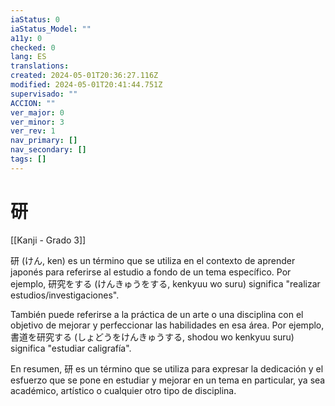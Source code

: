 ```yaml
---
iaStatus: 0
iaStatus_Model: ""
a11y: 0
checked: 0
lang: ES
translations: 
created: 2024-05-01T20:36:27.116Z
modified: 2024-05-01T20:41:44.751Z
supervisado: ""
ACCION: ""
ver_major: 0
ver_minor: 3
ver_rev: 1
nav_primary: []
nav_secondary: []
tags: []
---
```

# 研

[[Kanji - Grado 3]]

研 (けん, ken) es un término que se utiliza en el contexto de aprender japonés para referirse al estudio a fondo de un tema específico. Por ejemplo, 研究をする (けんきゅうをする, kenkyuu wo suru) significa "realizar estudios/investigaciones".

También puede referirse a la práctica de un arte o una disciplina con el objetivo de mejorar y perfeccionar las habilidades en esa área. Por ejemplo, 書道を研究する (しょどうをけんきゅうする, shodou wo kenkyuu suru) significa "estudiar caligrafía".

En resumen, 研 es un término que se utiliza para expresar la dedicación y el esfuerzo que se pone en estudiar y mejorar en un tema en particular, ya sea académico, artístico o cualquier otro tipo de disciplina.
